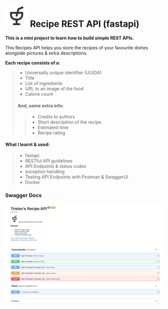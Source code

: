 # ![Drink svg](https://raw.githubusercontent.com/tsdenouden/recipeRESTAPI/main/assets/drink%403x.png) Recipe REST API (fastapi)
**This is a mini project to learn how to build simple REST APIs.**

This Recipes API helps you store the recipes of your favourite dishes alongside 
pictures & extra descriptions.  

**Each recipe consists of a:**
> - Universally unique identifier (UUID4)
> - Title
> - List of ingredients
> - URL to an image of the food
> - Calorie count  
>
> #### And, some extra info:
> > * Credits to authors 
> > * Short description of the recipe 
> > * Estimated time 
> > * Recipe rating

#### What I learnt & used:
> - fastapi 
> - RESTful API guidelines 
> - API Endpoints & status codes
> - exception handling 
> - Testing API Endpoints with Postman & SwaggerUI 
> - Docker

### Swagger Docs
![Swagger UI Docs](https://raw.githubusercontent.com/tsdenouden/recipeRESTAPI/main/assets/docs_screenshot.png)